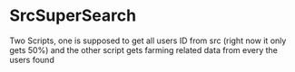 # SrcSuperSearch
Two Scripts, one is supposed to get all users ID from src (right now it only gets 50%) and the other script gets farming related data from every the users found
